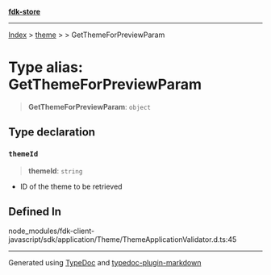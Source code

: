 [**fdk-store**](../../../README.md)
***

[Index](../../../API.md) > [theme](../../README.md) > [<internal>](../README.md) > GetThemeForPreviewParam

# Type alias: GetThemeForPreviewParam

> **GetThemeForPreviewParam**: `object`

## Type declaration

### `themeId`

> **themeId**: `string`

- ID of the theme to be retrieved

## Defined In

node\_modules/fdk-client-javascript/sdk/application/Theme/ThemeApplicationValidator.d.ts:45

***
Generated using [TypeDoc](https://typedoc.org/) and [typedoc-plugin-markdown](https://www.npmjs.com/package/typedoc-plugin-markdown)

